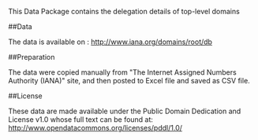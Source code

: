 This Data Package contains the delegation details of top-level domains

##Data

The data is available on :
http://www.iana.org/domains/root/db

##Preparation

The data were copied manually from "The Internet Assigned Numbers Authority (IANA)" site, and then posted to Excel file and saved as CSV file.

##License

These data are made available under the Public Domain Dedication and License v1.0 whose full text can be found at: http://www.opendatacommons.org/licenses/pddl/1.0/
